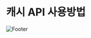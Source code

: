 # 캐시 API 사용방법
![Footer](https://capsule-render.vercel.app/api?type=waving&color=auto&height=200&section=footer)
